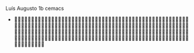 Luís Augusto 1b cemacs




- 👋🤠🤠🤠🤠🤠🤠🤠🤠🤠🤠🤠🤠🤠🤠🤠🤠🤠🤠🤠🤠🤠🤠🤠🤠🤠🤠🤠🤠🤠🤠🤠🤠🤠🤠🤠🤠🤠🤠🤠🤠🤠🤠🤠🤠🤠🤠🤠🤠🤠🤠🤠🤠🤠🤠🤠🤠🤠🤠🤠🤠🤠🤠🤠🤠🤠🤠🤠🤠🤠🤠🤠🤠🤠🤠🤠🤠🤠🤠🤠🤠🤠🤠🤠🤠🤠🤠🤠🤠🤠🤠🤠🤠🤠🤠🤠🤠🤠🤠🤠🤠🤠🤠🤠🤠🤠🤠🤠🤠🤠🤠🤠🤠🤠🤠🤠🤠🤠🤠🤠🤠🤠🤠🤠🤠🤠🤠🤠🤠🤠🤠🤠🤠🤠🤠🤠🤠🤠🤠🤠🤠🤠🤠🤠🤠🤠🤠🤠🤠🤠🤠🤠🤠🤠🤠🤠🤠🤠🤠🤠🤠🤠🤠🤠🤠🤠🤠🤠🤠🤠🤠🤠🤠🤠🤠🤠🤠🤠🤠🤠🤠🤠🤠🤠🤠🤠🤠🤠🤠🤠🤠🤠🤠🤠🤠🤠🤠🤠🤠🤠🤠🤠🤠🤠🤠🤠🤠🤠🤠🤠🤠🤠🤠🤠🤠🤠🤠



